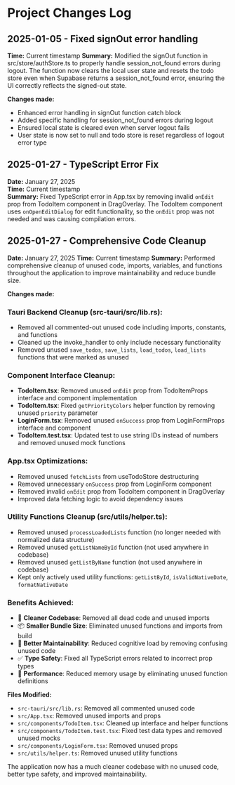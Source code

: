 # Project Changes Log

## 2025-01-05 - Fixed signOut error handling
**Time:** Current timestamp
**Summary:** Modified the signOut function in src/store/authStore.ts to properly handle session_not_found errors during logout. The function now clears the local user state and resets the todo store even when Supabase returns a session_not_found error, ensuring the UI correctly reflects the signed-out state.

**Changes made:**
- Enhanced error handling in signOut function catch block
- Added specific handling for session_not_found errors during logout
- Ensured local state is cleared even when server logout fails
- User state is now set to null and todo store is reset regardless of logout error type

## 2025-01-27 - TypeScript Error Fix
**Date:** January 27, 2025  
**Time:** Current timestamp  
**Summary:** Fixed TypeScript error in App.tsx by removing invalid `onEdit` prop from TodoItem component in DragOverlay. The TodoItem component uses `onOpenEditDialog` for edit functionality, so the `onEdit` prop was not needed and was causing compilation errors.

## 2025-01-27 - Comprehensive Code Cleanup
**Date:** January 27, 2025
**Time:** Current timestamp
**Summary:** Performed comprehensive cleanup of unused code, imports, variables, and functions throughout the application to improve maintainability and reduce bundle size.

**Changes made:**

### Tauri Backend Cleanup (src-tauri/src/lib.rs):
- Removed all commented-out unused code including imports, constants, and functions
- Cleaned up the invoke_handler to only include necessary functionality
- Removed unused `save_todos`, `save_lists`, `load_todos`, `load_lists` functions that were marked as unused

### Component Interface Cleanup:
- **TodoItem.tsx**: Removed unused `onEdit` prop from TodoItemProps interface and component implementation
- **TodoItem.tsx**: Fixed `getPriorityColors` helper function by removing unused `priority` parameter
- **LoginForm.tsx**: Removed unused `onSuccess` prop from LoginFormProps interface and component
- **TodoItem.test.tsx**: Updated test to use string IDs instead of numbers and removed unused mock functions

### App.tsx Optimizations:
- Removed unused `fetchLists` from useTodoStore destructuring 
- Removed unnecessary `onSuccess` prop from LoginForm component
- Removed invalid `onEdit` prop from TodoItem component in DragOverlay
- Improved data fetching logic to avoid dependency issues

### Utility Functions Cleanup (src/utils/helper.ts):
- Removed unused `processLoadedLists` function (no longer needed with normalized data structure)
- Removed unused `getListNameById` function (not used anywhere in codebase)
- Removed unused `getListByName` function (not used anywhere in codebase)
- Kept only actively used utility functions: `getListById`, `isValidNativeDate`, `formatNativeDate`

### Benefits Achieved:
- 🧹 **Cleaner Codebase**: Removed all dead code and unused imports
- 📦 **Smaller Bundle Size**: Eliminated unused functions and imports from build
- 🔧 **Better Maintainability**: Reduced cognitive load by removing confusing unused code
- ✅ **Type Safety**: Fixed all TypeScript errors related to incorrect prop types
- 🚀 **Performance**: Reduced memory usage by eliminating unused function definitions

**Files Modified:**
- `src-tauri/src/lib.rs`: Removed all commented unused code
- `src/App.tsx`: Removed unused imports and props
- `src/components/TodoItem.tsx`: Cleaned up interface and helper functions
- `src/components/TodoItem.test.tsx`: Fixed test data types and removed unused mocks
- `src/components/LoginForm.tsx`: Removed unused props
- `src/utils/helper.ts`: Removed unused utility functions

The application now has a much cleaner codebase with no unused code, better type safety, and improved maintainability.